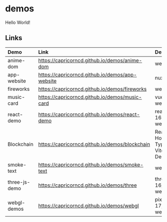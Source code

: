 # demos

Hello World!

<!--LINKS_TABLE-->
## Links

Demo|Link|Description
:--|:--|:--
anime-dom|<a href="https://capricorncd.github.io/demos/anime-dom" target="_blank">https://capricorncd.github.io/demos/anime-dom</a>|webpack 5
app-website|<a href="https://capricorncd.github.io/demos/app-website" target="_blank">https://capricorncd.github.io/demos/app-website</a>|nuxt
fireworks|<a href="https://capricorncd.github.io/demos/fireworks" target="_blank">https://capricorncd.github.io/demos/fireworks</a>|webpack 5
music-card|<a href="https://capricorncd.github.io/demos/music-card" target="_blank">https://capricorncd.github.io/demos/music-card</a>|vue 2.x.x, webpack 4
react-demo|<a href="https://capricorncd.github.io/demos/react-demo" target="_blank">https://capricorncd.github.io/demos/react-demo</a>|react 16.x.x, webpack 4
Blockchain|<a href="https://capricorncd.github.io/demos/blockchain" target="_blank">https://capricorncd.github.io/demos/blockchain</a>|React18 Hooks Typescript Vite & Ant Design
smoke-text|<a href="https://capricorncd.github.io/demos/smoke-text" target="_blank">https://capricorncd.github.io/demos/smoke-text</a>|webpack 5
three-js-demo|<a href="https://capricorncd.github.io/demos/three" target="_blank">https://capricorncd.github.io/demos/three</a>|three, react 16, webpack 4
webgl-demos|<a href="https://capricorncd.github.io/demos/webgl" target="_blank">https://capricorncd.github.io/demos/webgl</a>|pixi.js, react 17, webpack 5
<!--LINKS_TABLE-->
